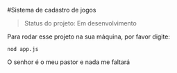 #Sistema de cadastro de jogos

> Status do projeto: Em desenvolvimento

Para rodar esse projeto na sua máquina, por favor digite:

```
nod app.js
```

O senhor é o meu pastor e nada me faltará
